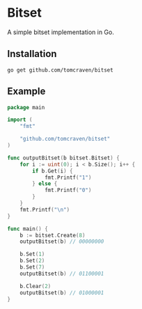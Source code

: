# Bitset

A simple bitset implementation in Go.

## Installation

```
go get github.com/tomcraven/bitset
```

## Example

```go
package main

import (
	"fmt"

	"github.com/tomcraven/bitset"
)

func outputBitset(b bitset.Bitset) {
	for i := uint(0); i < b.Size(); i++ {
		if b.Get(i) {
			fmt.Printf("1")
		} else {
			fmt.Printf("0")
		}
	}
	fmt.Printf("\n")
}

func main() {
	b := bitset.Create(8)
	outputBitset(b) // 00000000

	b.Set(1)
	b.Set(2)
	b.Set(7)
	outputBitset(b) // 01100001

	b.Clear(2)
	outputBitset(b) // 01000001
}
```
